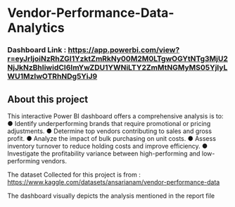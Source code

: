 # Vendor-Performance-Data-Analytics


### Dashboard Link : https://app.powerbi.com/view?r=eyJrIjoiNzRhZGI1YzktZmRkNy00M2M0LTgwOGYtNTg3MjU2NjJkNzBhIiwidCI6ImYwZDU1YWNiLTY2ZmMtNGMyMS05YjIyLWU1MzIwOTRhNDg5YiJ9

## About this project
This interactive Power BI dashboard offers a comprehensive analysis is to: 
● Identify underperforming brands that require promotional or pricing 
adjustments. 
● Determine top vendors contributing to sales and gross profit. 
● Analyze the impact of bulk purchasing on unit costs. 
● Assess inventory turnover to reduce holding costs and improve 
efficiency. 
● Investigate the profitability variance between high-performing and 
low-performing vendors.

The dataset Collected for this project is from : https://www.kaggle.com/datasets/ansarianam/vendor-performance-data

The dashboard visually depicts the analysis mentioned in the report file
